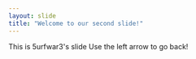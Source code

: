 ```yaml
---
layout: slide
title: "Welcome to our second slide!"
---
```

This is 5urfwar3's slide
Use the left arrow to go back!